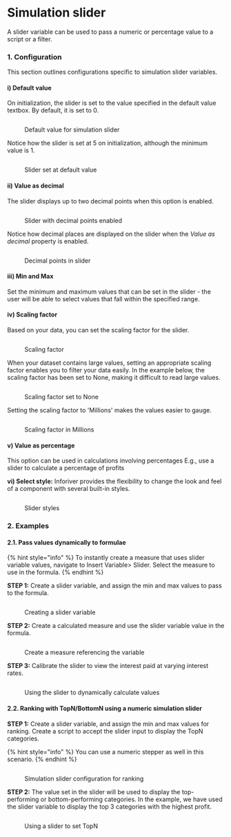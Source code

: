 # Simulation slider

A slider variable can be used to pass a numeric or percentage value to a script or a filter.

### 1. Configuration

This section outlines configurations specific to simulation slider variables.

#### **i) Default value**

On initialization, the slider is set to the value specified in the default value textbox. By default, it is set to 0.

<figure><img src="../../../../../.gitbook/assets/image (437).png" alt=""><figcaption><p>Default value for simulation slider</p></figcaption></figure>

Notice how the slider is set at 5 on initialization, although the minimum value is 1.

<figure><img src="../../../../../.gitbook/assets/image (438).png" alt=""><figcaption><p>Slider set at default value</p></figcaption></figure>

#### **ii) Value as decimal**

The slider displays up to two decimal points when this option is enabled.

<figure><img src="../../../../../.gitbook/assets/image (439).png" alt=""><figcaption><p>Slider with decimal points enabled</p></figcaption></figure>

Notice how decimal places are displayed on the slider when the _Value as decimal_ property is enabled.

<figure><img src="../../../../../.gitbook/assets/image (440).png" alt=""><figcaption><p>Decimal points in slider</p></figcaption></figure>

#### **iii) Min and Max**

Set the minimum and maximum values that can be set in the slider - the user will be able to select values that fall within the specified range.

#### **iv) Scaling factor**&#x20;

Based on your data, you can set the scaling factor for the slider.

<figure><img src="../../../../../.gitbook/assets/image (462).png" alt=""><figcaption><p>Scaling factor</p></figcaption></figure>

When your dataset contains large values, setting an appropriate scaling factor enables you to filter your data easily. In the example below, the scaling factor has been set to None, making it difficult to read large values.

<figure><img src="../../../../../.gitbook/assets/image (466).png" alt=""><figcaption><p>Scaling factor set to None</p></figcaption></figure>

Setting the scaling factor to 'Millions' makes the values easier to gauge.

<figure><img src="../../../../../.gitbook/assets/image (467).png" alt=""><figcaption><p>Scaling factor in Millions</p></figcaption></figure>

#### **v) Value as percentage**

This option can be used in calculations involving percentages E.g., use a slider to calculate a percentage of profits

**vi)  Select style:** Inforiver provides the flexibility to change the look and feel of a component with several built-in styles.

<figure><img src="../../../../../.gitbook/assets/image (464).png" alt=""><figcaption><p>Slider styles</p></figcaption></figure>

### 2. Examples

#### 2.1. Pass values dynamically to formulae

{% hint style="info" %}
To instantly create a measure that uses slider variable values, navigate to Insert Variable> Slider.  Select the measure to use in the formula.
{% endhint %}

**STEP 1:** Create a slider variable, and assign the min and max values to pass to the formula.&#x20;

<figure><img src="../../../../../.gitbook/assets/image (2) (1) (1) (1) (1) (1).png" alt=""><figcaption><p>Creating a slider variable</p></figcaption></figure>

**STEP 2:** Create a calculated measure and use the slider variable value in the formula.

<figure><img src="../../../../../.gitbook/assets/image (2) (1) (1) (1) (1) (1) (1).png" alt=""><figcaption><p>Create a measure referencing the variable</p></figcaption></figure>

**STEP 3:** Calibrate the slider to view the interest paid at varying interest rates.

<figure><img src="../../../../../.gitbook/assets/image (3) (1) (1) (1) (1).png" alt=""><figcaption><p>Using the slider to dynamically calculate values</p></figcaption></figure>

#### 2.2. Ranking with TopN/BottomN using a numeric simulation slider

**STEP 1:** Create a slider variable, and assign the min and max values for ranking. Create a script to accept the slider input to display the TopN categories.

{% hint style="info" %}
You can use a numeric stepper as well in this scenario.
{% endhint %}

<figure><img src="../../../../../.gitbook/assets/image (424).png" alt=""><figcaption><p>Simulation slider configuration for ranking</p></figcaption></figure>

**STEP 2:** The value set in the slider will be used to display the top-performing or bottom-performing categories. In the example, we have used the slider variable to display the top 3 categories with the highest profit.&#x20;

<figure><img src="../../../../../.gitbook/assets/image (425).png" alt=""><figcaption><p>Using a slider to set TopN</p></figcaption></figure>
